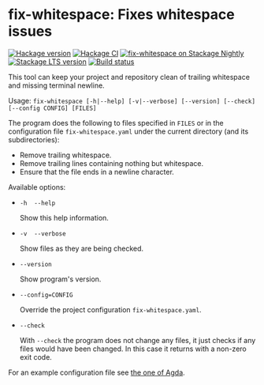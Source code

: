 fix-whitespace: Fixes whitespace issues
=======================================

[![Hackage version](https://img.shields.io/hackage/v/fix-whitespace.svg?label=Hackage&color=informational)](http://hackage.haskell.org/package/fix-whitespace)
[![Hackage CI](https://matrix.hackage.haskell.org/api/v2/packages/fix-whitespace/badge)](https://matrix.hackage.haskell.org/package/fix-whitespace)
[![fix-whitespace on Stackage Nightly](https://stackage.org/package/fix-whitespace/badge/nightly)](https://stackage.org/nightly/package/fix-whitespace)
[![Stackage LTS version](https://www.stackage.org/package/fix-whitespace/badge/lts?label=Stackage)](https://www.stackage.org/package/fix-whitespace)
[![Build status](https://github.com/agda/fix-whitespace/workflows/Build%20by%20Stack/badge.svg)](https://github.com/agda/fix-whitespace/actions)


This tool can keep your project and repository clean of trailing
whitespace and missing terminal newline.

Usage: `fix-whitespace [-h|--help] [-v|--verbose] [--version] [--check] [--config CONFIG] [FILES]`

The program does the following to files specified in `FILES` or in the
configuration file `fix-whitespace.yaml` under the current directory
(and its subdirectories):

  * Remove trailing whitespace.
  * Remove trailing lines containing nothing but whitespace.
  * Ensure that the file ends in a newline character.

Available options:

*  `-h  --help`

   Show this help information.

*  `-v  --verbose`

   Show files as they are being checked.

*  `--version`

   Show program's version.

*  `--config=CONFIG`

   Override the project configuration `fix-whitespace.yaml`.

*  `--check`

   With `--check` the program does not change any files,
   it just checks if any files would have been changed.
   In this case it returns with a non-zero exit code.

For an example configuration file see [the one of Agda](https://github.com/agda/agda/blob/f9a181685397517b5d14943ca88a1c0acacc2075/fix-whitespace.yaml).
